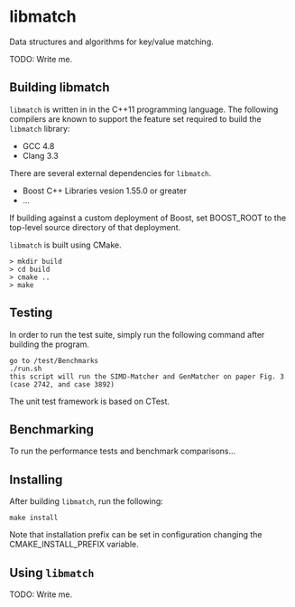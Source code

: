 # libmatch

Data structures and algorithms for key/value matching.

TODO: Write me.


## Building libmatch

`libmatch` is written in in the C++11 programming language. The following
compilers are known to support the feature set required to build the
`libmatch` library:

- GCC 4.8
- Clang 3.3

There are several external dependencies for `libmatch`.

- Boost C++ Libraries vesion 1.55.0 or greater
- ...

If building against a custom deployment of Boost, set BOOST_ROOT
to the top-level source directory of that deployment.

`libmatch` is built using CMake. 

```
> mkdir build
> cd build
> cmake ..
> make
```

## Testing

In order to run the test suite, simply run the following
command after building the program.

```
go to /test/Benchmarks
./run.sh
this script will run the SIMD-Matcher and GenMatcher on paper Fig. 3 (case 2742, and case 3892)
```

The unit test framework is based on CTest.


## Benchmarking

To run the performance tests and benchmark comparisons...


## Installing

After building `libmatch`, run the following:

```
make install
```

Note that installation prefix can be set in configuration changing
the CMAKE_INSTALL_PREFIX variable.


## Using `libmatch`

TODO: Write me.

